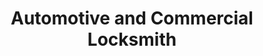 ---
title: "Automotive and Commercial Locksmith"
url: /hollywood/automotive-and-commercial-locksmith/
shop: Schlüsseldienst
---